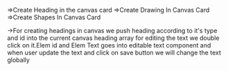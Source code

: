 <!-- ! Features -->
=>Create Heading in the canvas card
=>Create Drawing In Canvas Card
=>Create Shapes In Canvas Card

<!-- ! Implementation -->
->For creating headings in canvas we push heading according to it's type and id into the current canvas heading array for editing the text we double click on it.Elem id and Elem Text goes into editable text component and when user update the text and click on save button we will change the text globally